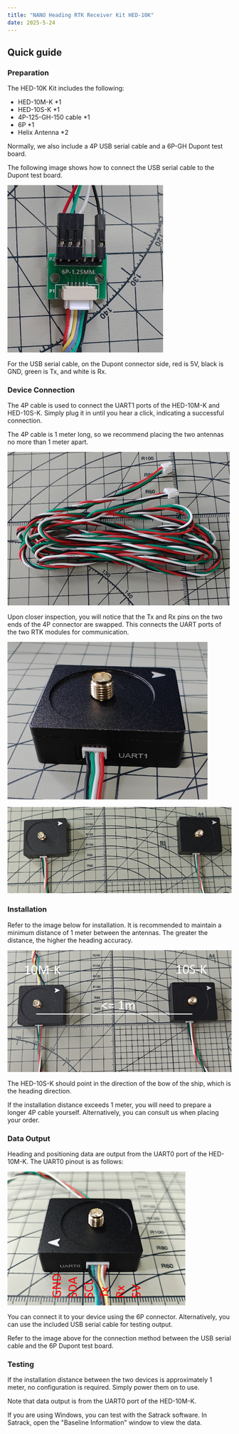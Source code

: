 ```yaml
---
title: "NANO Heading RTK Receiver Kit HED-10K"
date: 2025-5-24
---
```


## Quick guide

### Preparation

The HED-10K Kit includes the following:

- HED-10M-K *1
- HED-10S-K *1
- 4P-125-GH-150 cable *1
- 6P *1
- Helix Antenna *2

Normally, we also include a 4P USB serial cable and a 6P-GH Dupont test board.

The following image shows how to connect the USB serial cable to the Dupont test board.

![USB serial cable for 6P](../../images/HED-10K/6P-adapter-board-4P-USB.png)

For the USB serial cable, on the Dupont connector side, red is 5V, black is GND, green is Tx, and white is Rx.

### Device Connection

The 4P cable is used to connect the UART1 ports of the HED-10M-K and HED-10S-K. Simply plug it in until you hear a click, indicating a successful connection.

The 4P cable is 1 meter long, so we recommend placing the two antennas no more than 1 meter apart.

![](../../images/HED-10K/HED-10K-4P-100-GH.png)

Upon closer inspection, you will notice that the Tx and Rx pins on the two ends of the 4P connector are swapped. This connects the UART ports of the two RTK modules for communication.

![](../../images/HED-10K/HED-10K-4P-UART1-00.png)

![](../../images/HED-10K/HED-10K-two-sets-00.png)

### Installation

Refer to the image below for installation. It is recommended to maintain a minimum distance of 1 meter between the antennas. The greater the distance, the higher the heading accuracy.

![](../../images/HED-10K/HED-10K-installation-00.png)

The HED-10S-K should point in the direction of the bow of the ship, which is the heading direction.

If the installation distance exceeds 1 meter, you will need to prepare a longer 4P cable yourself. Alternatively, you can consult us when placing your order.

### Data Output

Heading and positioning data are output from the UART0 port of the HED-10M-K. The UART0 pinout is as follows:

![](../../images/HED-10K/HED-10K-UART1-PINOUT-00.png)

You can connect it to your device using the 6P connector. Alternatively, you can use the included USB serial cable for testing output.

Refer to the image above for the connection method between the USB serial cable and the 6P Dupont test board.

### Testing

If the installation distance between the two devices is approximately 1 meter, no configuration is required. Simply power them on to use.

Note that data output is from the UART0 port of the HED-10M-K.

If you are using Windows, you can test with the Satrack software. In Satrack, open the "Baseline Information" window to view the data.
